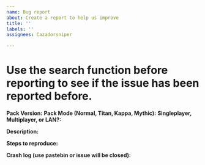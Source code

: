 ```yaml
---
name: Bug report
about: Create a report to help us improve
title: ''
labels: ''
assignees: Cazadorsniper

---
```


# Use the search function before reporting to see if the issue has been reported before.
**Pack Version:**
**Pack Mode (Normal, Titan, Kappa, Mythic):**
**Singleplayer, Multiplayer, or LAN?:**

**Description:**

**Steps to reproduce:**

**Crash log (use pastebin or issue will be closed):**
